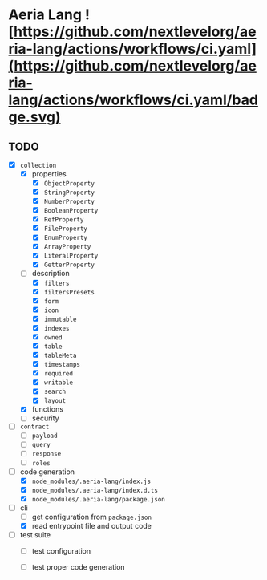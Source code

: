 # Aeria Lang ![https://github.com/nextlevelorg/aeria-lang/actions/workflows/ci.yaml](https://github.com/nextlevelorg/aeria-lang/actions/workflows/ci.yaml/badge.svg)

## TODO

- [X] `collection`
  - [X] properties
    - [X] `ObjectProperty`
    - [X] `StringProperty`
    - [X] `NumberProperty`
    - [X] `BooleanProperty`
    - [X] `RefProperty`
    - [X] `FileProperty`
    - [X] `EnumProperty`
    - [X] `ArrayProperty`
    - [X] `LiteralProperty`
    - [X] `GetterProperty`
  - [ ] description
    - [x] `filters`
    - [x] `filtersPresets`
    - [x] `form`
    - [x] `icon`
    - [x] `immutable`
    - [x] `indexes`
    - [x] `owned`
    - [X] `table`
    - [x] `tableMeta`
    - [x] `timestamps`
    - [X] `required`
    - [x] `writable`
    - [x] `search`
    - [x] `layout`
  - [x] functions
  - [ ] security

- [ ] `contract`
  - [ ] `payload`
  - [ ] `query`
  - [ ] `response`
  - [ ] `roles`

- [ ] code generation
  - [x] `node_modules/.aeria-lang/index.js`
  - [x] `node_modules/.aeria-lang/index.d.ts`
  - [x] `node_modules/.aeria-lang/package.json`

- [ ] cli
  - [ ] get configuration from `package.json`
  - [x] read entrypoint file and output code

- [ ] test suite
  - [ ] test configuration
  - [ ] test proper code generation



